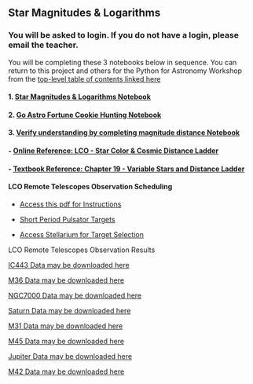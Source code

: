 ## Star Magnitudes & Logarithms

### You will be asked to login. If you do not have a login, please email the teacher.

You will be completing these 3 notebooks below in sequence. You can return to this project and others for the Python for Astronomy Workshop from the [top-level table of contents linked here](https://drunarayan.github.io/Citizen_Science_Projects/notebooks/basics_jupyterlab_notebook/)


#### 1. [Star Magnitudes & Logarithms Notebook](https://bushastrolab.com/hub/user-redirect/git-pull?repo=https%3A%2F%2Fgithub.com%2Fdrunarayan%2FCitizen_Science_Projects&branch=gh-pages&urlpath=lab%2Ftree%2FCitizen_Science_Projects%2Fnotebooks%2Fstar_magnitudes%2Fstar_plx_lum_mag.ipynb?reset)


#### 2. [Go Astro Fortune Cookie Hunting Notebook](https://bushastrolab.com/hub/user-redirect/git-pull?repo=https%3A%2F%2Fgithub.com%2Fdrunarayan%2FCitizen_Science_Projects&branch=gh-pages&urlpath=lab%2Ftree%2FCitizen_Science_Projects%2Fnotebooks%2Fstar_magnitudes%2Fastro_fortune_cookie.ipynb?reset)

#### 3. [Verify understanding by completing magnitude distance Notebook](https://bushastrolab.com/hub/user-redirect/git-pull?repo=https%3A%2F%2Fgithub.com%2Fdrunarayan%2FCitizen_Science_Projects&branch=gh-pages&urlpath=lab%2Ftree%2FCitizen_Science_Projects%2Fnotebooks%2Fstar_magnitudes%2Fmag_dist_calc.ipynb?reset)

#### - [Online Reference: LCO - Star Color & Cosmic Distance Ladder](https://lco.global/spacebook/distance/)
#### - [Textbook Reference: Chapter 19 - Variable Stars and Distance Ladder](https://openstax.org/books/astronomy/pages/19-thinking-ahead)

#### LCO Remote Telescopes Observation Scheduling

* [Access this pdf for Instructions](lco_remote_telescopes.pdf)

* [Short Period Pulsator Targets](https://targettool.aavso.org/?spv=on&settype=true)

* [Access Stellarium for Target Selection](https://stellarium-web.org/)

LCO Remote Telescopes Observation Results

[IC443 Data may be downloaded here](https://observe.lco.global/requestgroups/1823239/)

[M36 Data may be downloaded here](https://observe.lco.global/requestgroups/1823234/)


[NGC7000 Data may be downloaded here](https://observe.lco.global/requestgroups/1823235/)



[Saturn Data may be downloaded here](https://observe.lco.global/requestgroups/1823240/)



[M31 Data may be downloaded here](https://observe.lco.global/requestgroups/1823238/)



[M45 Data may be downloaded here](https://observe.lco.global/requestgroups/1823233/)



[Jupiter Data may be downloaded here](https://observe.lco.global/requestgroups/1823241/)




[M42 Data may be downloaded here](https://observe.lco.global/requestgroups/1823236/)



